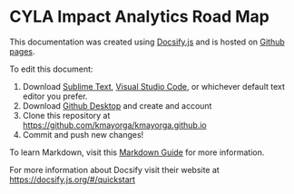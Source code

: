 # CYLA Impact Analytics Road Map
This documentation was created using [Docsify.js](https://docsify.js.org/#/) and is hosted on [Github pages](https://pages.github.com/).

To edit this document:

1. Download [Sublime Text](https://www.sublimetext.com/), [Visual Studio Code](https://code.visualstudio.com/download), or whichever default text editor you prefer.
2. Download [Github Desktop](https://desktop.github.com/) and create and account
3. Clone this repository at https://github.com/kmayorga/kmayorga.github.io
4. Commit and push new changes!

To learn Markdown, visit this [Markdown Guide](https://www.markdownguide.org/basic-syntax/) for more information.

For more information about Docsify visit their website at https://docsify.js.org/#/quickstart
